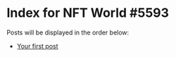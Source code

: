 # Index for NFT World #5593
Posts will be displayed in the order below:

- [Your first post](./001-first.md)

